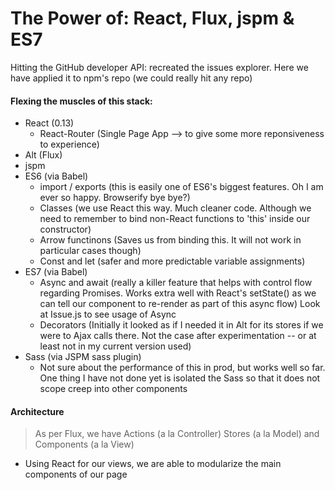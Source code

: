 # The Power of: React, Flux, jspm & ES7
Hitting the GitHub developer API: recreated the issues explorer. Here we have applied it to npm's repo (we could really hit any repo)

#### Flexing the muscles of this stack:
- React (0.13)
  - React-Router (Single Page App --> to give some more reponsiveness to experience)
- Alt (Flux)
- jspm
- ES6 (via Babel)
  - import / exports (this is easily one of ES6's biggest features. Oh I am ever so happy. Browserify bye bye?) 
  - Classes (we use React this way. Much cleaner code. Although we need to remember to bind non-React functions to 'this' inside our constructor)
  - Arrow functinons (Saves us from binding this. It will not work in particular cases though)
  - Const and let (safer and more predictable variable assignments)
- ES7 (via Babel)
  - Async and await (really a killer feature that helps with control flow regarding Promises. Works extra well with React's setState() as we can tell our component to re-render as part of this async flow) Look at Issue.js to see usage of Async
  - Decorators (Initially it looked as if I needed it in Alt for its stores if we were to Ajax calls there. Not the case after experimentation -- or at least not in my current version used)
- Sass (via JSPM sass plugin)
  - Not sure about the performance of this in prod, but works well so far. One thing I have not done yet is isolated the Sass so that it does not scope creep into other components

#### Architecture
> As per Flux, we have Actions (a la Controller) Stores (a la Model) and Components (a la View)


- Using React for our views, we are able to modularize the main components of our page

